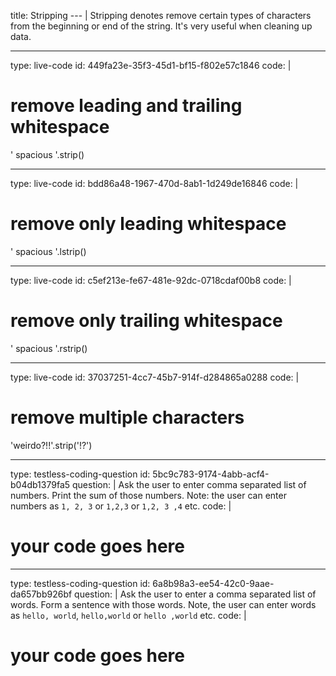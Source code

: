 title: Stripping
--- |
  Stripping denotes remove certain types of characters from the beginning or end of the string. It's very useful when cleaning up data.

---
type: live-code
id: 449fa23e-35f3-45d1-bf15-f802e57c1846
code: |
  # remove leading and trailing whitespace
  '     spacious    '.strip()

---
type: live-code
id: bdd86a48-1967-470d-8ab1-1d249de16846
code: |
  # remove only leading whitespace
  '     spacious    '.lstrip()

---
type: live-code
id: c5ef213e-fe67-481e-92dc-0718cdaf00b8
code: |
  # remove only trailing whitespace
  '     spacious    '.rstrip()

---
type: live-code
id: 37037251-4cc7-45b7-914f-d284865a0288
code: |
  # remove multiple characters
  'weirdo?!!'.strip('!?')

---
type: testless-coding-question
id: 5bc9c783-9174-4abb-acf4-b04db1379fa5
question: |
  Ask the user to enter comma separated list of numbers. Print the sum of those numbers. Note: the user can enter numbers as `1, 2, 3` or `1,2,3` or `1,2, 3 ,4` etc.
code: |
  # your code goes here

---
type: testless-coding-question
id: 6a8b98a3-ee54-42c0-9aae-da657bb926bf
question: |
  Ask the user to enter a comma separated list of words. Form a sentence with those words. Note, the user can enter words as `hello, world`, `hello,world` or `hello ,world` etc.
code: |
  # your code goes here

